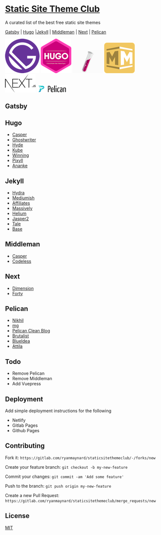 # [Static Site Theme Club][sstc]

A curated list of the best free static site themes

[Gatsby](#gatsby) | [Hugo](#hugo) |[Jekyll](#jekyll) | [Middleman](#middleman) | [Next](#next) | [Pelican](#pelican)

![Gatsby Logo](img/gatsby.png) ![Hugo Logo](img/hugo.png) ![Jekyll Logo](img/jekyll.png) ![Middleman Logo](img/middleman.png) ![Next Logo](img/next.png) ![Pelican Logo](img/pelican.png)

## Gatsby


## Hugo
* [Casper][casper]
* [Ghostwriter][ghostwriter]
* [Hyde][hyde]
* [Kube][kube]
* [Winning][winning]
* [Pixyll][pixyll]
* [Ananke][ananke]


## Jekyll

* [Hydra][hydra]
* [Mediumish][mediumish]
* [Affiliates][affiliates]
* [Massively][massively]
* [Helium][helium]
* [Jasper2][jasper2]
* [Tale][tale]
* [Base][base]


## Middleman

* [Casper][casper-m]
* [Codeless][codeless]

## Next

* [Dimension][dimension]
* [Forty][forty]

## Pelican

* [Nikhil][nikhil]
* [mg][mg]
* [Pelican Clean Blog][cleanblog]
* [Brutalist][brutalist]
* [BlueIdea][blueidea]
* [Attila][attila]

## Todo

* Remove Pelican
* Remove Middleman
* Add Vuepress

## Deployment

Add simple deployment instructions for the following

* Netlify 
* Gitlab Pages
* Github Pages

## Contributing

Fork it:
`https://gitlab.com/ryanmaynard/staticsitethemeclub/-/forks/new`

Create your feature branch:
`git checkout -b my-new-feature`

Commit your changes:
`git commit -am 'Add some feature'`

Push to the branch:
`git push origin my-new-feature`

Create a new Pull Request:
`https://gitlab.com/ryanmaynard/staticsitethemeclub/merge_requests/new`


## License

[MIT][mit]


[sstc]: https://staticsitetheme.club
[casper]: https://github.com/vjeantet/hugo-theme-casper
[ghostwriter]: https://github.com/jbub/ghostwriter
[hyde]: https://github.com/htr3n/hyde-hyde
[kube]: https://github.com/jeblister/kube
[winning]: https://github.com/cssandstuff/hugo-theme-winning
[pixyll]: https://github.com/azmelanar/hugo-theme-pixyll
[ananke]: https://github.com/budparr/gohugo-theme-ananke
[hydra]: https://github.com/CloudCannon/hydra-jekyll-template
[mediumish]: https://github.com/wowthemesnet/mediumish-theme-jekyll/
[affiliates]: https://github.com/wowthemesnet/affiliates-jekyll-theme
[massively]: https://github.com/iwiedenm/jekyll-theme-massively-src
[helium]: https://github.com/heliumjk/heliumjk.github.io
[jasper2]: https://github.com/jekyller/jasper2
[tale]: https://github.com/chesterhow/tale
[base]: https://github.com/CloudCannon/base-jekyll-template
[casper-m]: https://github.com/danielbayerlein/middleman-casper
[codeless]: https://github.com/flexbox/codeless
[dimension]: https://github.com/codebushi/nextjs-starter-dimension
[forty]: https://github.com/codebushi/nextjs-starter-forty
[nikhil]: https://github.com/gunchu/nikhil-theme
[mg]: https://github.com/lucachr/pelican-mg
[cleanblog]: https://github.com/gilsondev/pelican-clean-blog
[brutalist]: https://github.com/mamcmanus/brutalist
[blueidea]: https://github.com/nasskach/pelican-blueidea
[attila]: https://github.com/arulrajnet/attila
[mit]: https://tldrlegal.com/license/mit-license